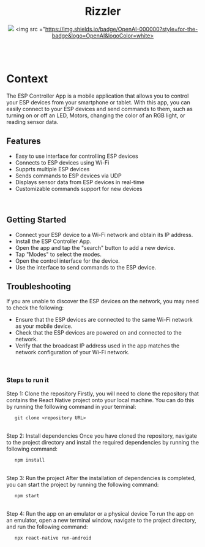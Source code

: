 <div align = "center">
<h1 align ="center"><b>Rizzler</b></h1>

 </div>

<div align = "center"> 

<img src ="https://img.shields.io/badge/react_native-%2320232a.svg?style=for-the-badge&logo=react&logoColor=%2361DAFB"> </img>
<img src ="https://img.shields.io/badge/OpenAI-000000?style=for-the-badge&logo=OpenAI&logoColor=white> </img>

</div>

<br>
<br>

# Context
The ESP Controller App is a mobile application that allows you to control your ESP devices from your smartphone or tablet. With this app, you can easily connect to your ESP devices and send commands to them, such as turning on or off an LED, Motors, changing the color of an RGB light, or reading sensor data.
<br>



## Features

- Easy to use interface for controlling ESP devices
- Connects to ESP devices using Wi-Fi
- Supprts multiple ESP devices
- Sends commands to ESP devices via UDP
- Displays sensor data from ESP devices in real-time
- Customizable commands support for new devices
<br>
  
 ## Getting Started

- Connect your ESP device to a Wi-Fi network and obtain its IP address.
- Install the ESP Controller App.
- Open the app and tap the "search" button to add a new device.
- Tap "Modes" to select the modes.
- Open the control interface for the device.
- Use the interface to send commands to the ESP device.
 
 
 ## Troubleshooting

If you are unable to discover the ESP devices on the network, you may need to check the following:

- Ensure that the ESP devices are connected to the same Wi-Fi network as your mobile device.
- Check that the ESP devices are powered on and connected to the network.
- Verify that the broadcast IP address used in the app matches the network configuration of your Wi-Fi network.
 <br>

### Steps to run it
  <div>
   Step 1: Clone the repository
Firstly, you will need to clone the repository that contains the React Native project onto your local machine. You can do this by running the following command in your terminal:
   
```
   git clone <repository URL>
```
   </div>
  <br>
  <div>
   Step 2: Install dependencies
Once you have cloned the repository, navigate to the project directory and install the required dependencies by running the following command:

```
   npm install
```
  </div>
  <br>
  <div>
   Step 3: Run the project
After the installation of dependencies is completed, you can start the project by running the following command:
   
```
   npm start
```
  </div>
  <br>
  <div>
   Step 4: Run the app on an emulator or a physical device
To run the app on an emulator, open a new terminal window, navigate to the project directory, and run the following command:
   
```
   npx react-native run-android
```
  </div>
 <br>
